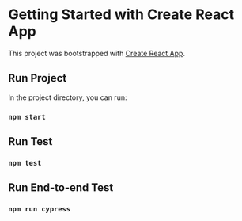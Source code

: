 # Getting Started with Create React App

This project was bootstrapped with [Create React App](https://github.com/facebook/create-react-app).

## Run Project

In the project directory, you can run:

### `npm start`

## Run Test

### `npm test`

## Run End-to-end Test

### `npm run cypress`
